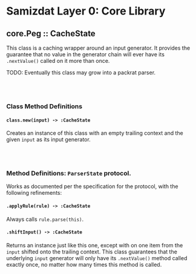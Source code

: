 Samizdat Layer 0: Core Library
==============================

core.Peg :: CacheState
----------------------

This class is a caching wrapper around an input generator. It provides the
guarantee that no value in the generator chain will ever have its
`.nextValue()` called on it more than once.

TODO: Eventually this class may grow into a packrat parser.


<br><br>
### Class Method Definitions

#### `class.new(input) -> :CacheState`

Creates an instance of this class with an empty trailing context and the
given `input` as its input generator.

<br><br>
### Method Definitions: `ParserState` protocol.

Works as documented per the specification for the protocol, with the
following refinements:

#### `.applyRule(rule) -> :CacheState`

Always calls `rule.parse(this)`.

#### `.shiftInput() -> :CacheState`

Returns an instance just like this one, except with on one item from the
`input` shifted onto the trailing context. This class guarantees that
the underlying `input` generator will only have its `.nextValue()` method
called exactly once, no matter how many times this method is called.
